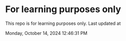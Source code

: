# For learning purposes only
This repo is for learning purposes only.
Last updated at

Monday, October 14, 2024 12:46:31 PM

